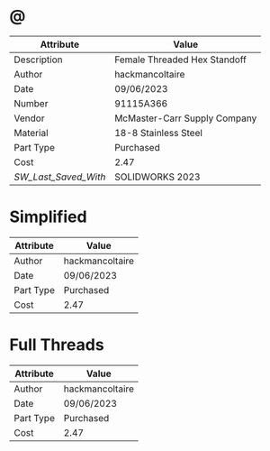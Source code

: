 # @
| Attribute | Value |
| ---  | ---     |
| Description | Female Threaded Hex Standoff |
| Author | hackmancoltaire |
| Date | 09/06/2023 |
| Number | 91115A366 |
| Vendor | McMaster-Carr Supply Company |
| Material | 18-8 Stainless Steel |
| Part Type | Purchased |
| Cost | 2.47 |
| _SW_Last_Saved_With_ | SOLIDWORKS 2023 |
# Simplified
| Attribute | Value |
| ---  | ---     |
| Author | hackmancoltaire |
| Date | 09/06/2023 |
| Part Type | Purchased |
| Cost | 2.47 |
# Full Threads
| Attribute | Value |
| ---  | ---     |
| Author | hackmancoltaire |
| Date | 09/06/2023 |
| Part Type | Purchased |
| Cost | 2.47 |
